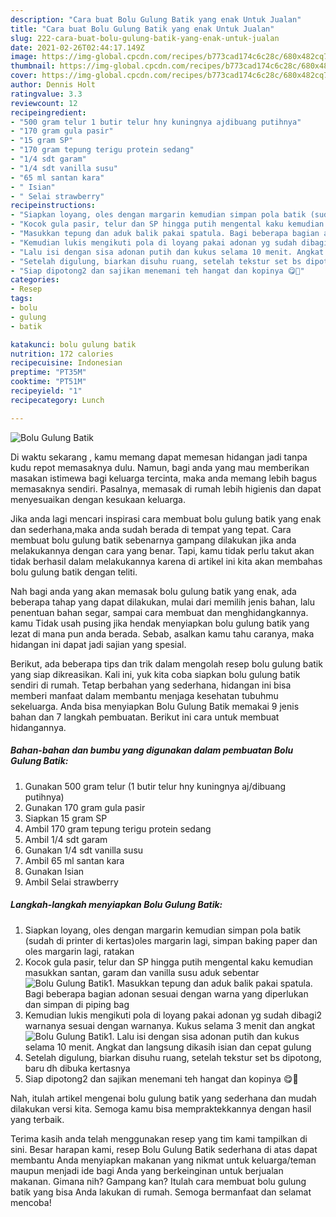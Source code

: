 ```yaml
---
description: "Cara buat Bolu Gulung Batik yang enak Untuk Jualan"
title: "Cara buat Bolu Gulung Batik yang enak Untuk Jualan"
slug: 222-cara-buat-bolu-gulung-batik-yang-enak-untuk-jualan
date: 2021-02-26T02:44:17.149Z
image: https://img-global.cpcdn.com/recipes/b773cad174c6c28c/680x482cq70/bolu-gulung-batik-foto-resep-utama.jpg
thumbnail: https://img-global.cpcdn.com/recipes/b773cad174c6c28c/680x482cq70/bolu-gulung-batik-foto-resep-utama.jpg
cover: https://img-global.cpcdn.com/recipes/b773cad174c6c28c/680x482cq70/bolu-gulung-batik-foto-resep-utama.jpg
author: Dennis Holt
ratingvalue: 3.3
reviewcount: 12
recipeingredient:
- "500 gram telur 1 butir telur hny kuningnya ajdibuang putihnya"
- "170 gram gula pasir"
- "15 gram SP"
- "170 gram tepung terigu protein sedang"
- "1/4 sdt garam"
- "1/4 sdt vanilla susu"
- "65 ml santan kara"
- " Isian"
- " Selai strawberry"
recipeinstructions:
- "Siapkan loyang, oles dengan margarin kemudian simpan pola batik (sudah di printer di kertas)oles margarin lagi, simpan baking paper dan oles margarin lagi, ratakan"
- "Kocok gula pasir, telur dan SP hingga putih mengental kaku kemudian masukkan santan, garam dan vanilla susu aduk sebentar"
- "Masukkan tepung dan aduk balik pakai spatula. Bagi beberapa bagian adonan sesuai dengan warna yang diperlukan dan simpan di piping bag"
- "Kemudian lukis mengikuti pola di loyang pakai adonan yg sudah dibagi2 warnanya sesuai dengan warnanya. Kukus selama 3 menit dan angkat"
- "Lalu isi dengan sisa adonan putih dan kukus selama 10 menit. Angkat dan langsung dikasih isian dan cepat gulung"
- "Setelah digulung, biarkan disuhu ruang, setelah tekstur set bs dipotong, baru dh dibuka kertasnya"
- "Siap dipotong2 dan sajikan menemani teh hangat dan kopinya 😋🙏"
categories:
- Resep
tags:
- bolu
- gulung
- batik

katakunci: bolu gulung batik 
nutrition: 172 calories
recipecuisine: Indonesian
preptime: "PT35M"
cooktime: "PT51M"
recipeyield: "1"
recipecategory: Lunch

---
```



![Bolu Gulung Batik](https://img-global.cpcdn.com/recipes/b773cad174c6c28c/680x482cq70/bolu-gulung-batik-foto-resep-utama.jpg)

Di waktu  sekarang , kamu memang dapat memesan hidangan jadi tanpa kudu repot memasaknya dulu. Namun, bagi anda yang mau memberikan masakan istimewa bagi keluarga tercinta, maka anda memang lebih bagus memasaknya sendiri. Pasalnya, memasak di rumah lebih higienis dan dapat menyesuaikan dengan kesukaan keluarga.

Jika anda lagi mencari inspirasi cara membuat bolu gulung batik yang enak dan sederhana,maka anda sudah berada di tempat yang tepat. Cara membuat bolu gulung batik  sebenarnya gampang dilakukan jika anda melakukannya dengan cara yang benar. Tapi, kamu tidak perlu takut akan tidak berhasil dalam melakukannya 
karena di artikel ini kita akan membahas bolu gulung batik dengan teliti.  



Nah bagi anda yang akan memasak bolu gulung batik yang enak, ada beberapa tahap yang dapat dilakukan, mulai dari memilih jenis bahan, lalu penentuan bahan segar, sampai cara membuat dan menghidangkannya. kamu Tidak usah pusing jika hendak menyiapkan bolu gulung batik yang lezat di mana pun anda berada. Sebab, asalkan kamu  tahu caranya, maka hidangan ini dapat jadi sajian yang spesial.

Berikut, ada beberapa tips dan trik dalam mengolah resep bolu gulung batik yang siap dikreasikan. Kali ini, yuk kita coba siapkan bolu gulung batik sendiri di rumah. Tetap berbahan yang sederhana, hidangan ini bisa memberi manfaat dalam membantu menjaga kesehatan tubuhmu sekeluarga. Anda bisa menyiapkan Bolu Gulung Batik memakai 9 jenis bahan dan 7 langkah pembuatan. Berikut ini cara untuk membuat hidangannya.

<!--inarticleads1-->

##### Bahan-bahan dan bumbu yang digunakan dalam pembuatan Bolu Gulung Batik:

1. Gunakan 500 gram telur (1 butir telur hny kuningnya aj/dibuang putihnya)
1. Gunakan 170 gram gula pasir
1. Siapkan 15 gram SP
1. Ambil 170 gram tepung terigu protein sedang
1. Ambil 1/4 sdt garam
1. Gunakan 1/4 sdt vanilla susu
1. Ambil 65 ml santan kara
1. Gunakan  Isian
1. Ambil  Selai strawberry




<!--inarticleads2-->

##### Langkah-langkah menyiapkan Bolu Gulung Batik:

1. Siapkan loyang, oles dengan margarin kemudian simpan pola batik (sudah di printer di kertas)oles margarin lagi, simpan baking paper dan oles margarin lagi, ratakan
1. Kocok gula pasir, telur dan SP hingga putih mengental kaku kemudian masukkan santan, garam dan vanilla susu aduk sebentar
<img src="//assets-global.cpcdn.com/assets/icons/button_play-2c75c40dde080a61004c1f40b05d8f140eaff45d7e9e6481dc71c63d2e7c4909.png" alt="Bolu Gulung Batik">1. Masukkan tepung dan aduk balik pakai spatula. Bagi beberapa bagian adonan sesuai dengan warna yang diperlukan dan simpan di piping bag
1. Kemudian lukis mengikuti pola di loyang pakai adonan yg sudah dibagi2 warnanya sesuai dengan warnanya. Kukus selama 3 menit dan angkat
<img src="//assets-global.cpcdn.com/assets/icons/button_play-2c75c40dde080a61004c1f40b05d8f140eaff45d7e9e6481dc71c63d2e7c4909.png" alt="Bolu Gulung Batik">1. Lalu isi dengan sisa adonan putih dan kukus selama 10 menit. Angkat dan langsung dikasih isian dan cepat gulung
1. Setelah digulung, biarkan disuhu ruang, setelah tekstur set bs dipotong, baru dh dibuka kertasnya
1. Siap dipotong2 dan sajikan menemani teh hangat dan kopinya 😋🙏




Nah, itulah artikel mengenai  bolu gulung batik  yang sederhana dan mudah dilakukan versi kita. Semoga kamu bisa mempraktekkannya dengan hasil yang terbaik. 

Terima kasih anda telah menggunakan resep yang tim kami tampilkan di sini. Besar harapan kami, resep  Bolu Gulung Batik sederhana di atas dapat membantu Anda menyiapkan makanan yang nikmat untuk keluarga/teman maupun menjadi ide bagi Anda yang berkeinginan untuk berjualan makanan. Gimana nih? Gampang kan? Itulah cara membuat bolu gulung batik yang bisa Anda lakukan di rumah. Semoga bermanfaat dan selamat mencoba!

